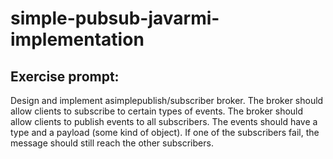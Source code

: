 # simple-pubsub-javarmi-implementation

## Exercise prompt: 
Design and implement asimplepublish/subscriber broker. The broker should allow clients to subscribe to certain types of events. The broker should allow clients to publish events to all subscribers. The events should have a type and a payload (some kind of object). If one of the subscribers fail, the message should still reach the other subscribers.
